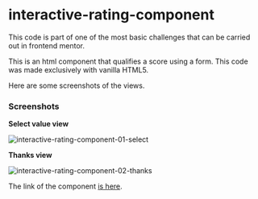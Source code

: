 # interactive-rating-component

This code is part of one of the most basic challenges that can be carried out in frontend mentor.

This is an html component that qualifies a score using a form. This code was made exclusively with vanilla HTML5.

Here are some screenshots of the views.

### Screenshots

**Select value view**

![interactive-rating-component-01-select](https://github.com/albertofelixrosas/interactive-rating-component/assets/68359201/047bc5ba-36c5-4a3d-8793-3953af7f036e)

**Thanks view**

![interactive-rating-component-02-thanks](https://github.com/albertofelixrosas/interactive-rating-component/assets/68359201/c19e7f64-f098-4195-a200-df85d286e16e)

The link of the component [is here](https://interactive-rating-component-alberto-felix.netlify.app/).
